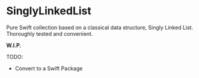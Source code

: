 # SinglyLinkedList

Pure Swift collection based on a classical data structure, Singly Linked List. Thoroughly tested and convenient.

**W.I.P.**

TODO:
* Convert to a Swift Package
